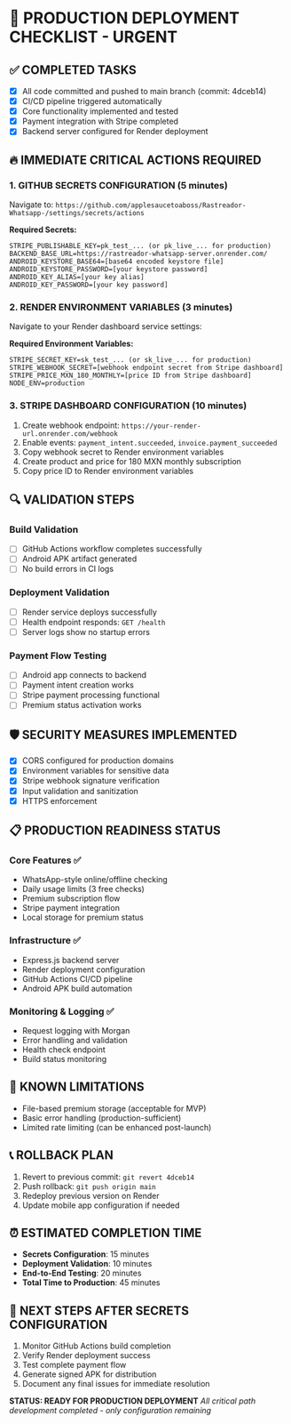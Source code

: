 # 🚀 PRODUCTION DEPLOYMENT CHECKLIST - URGENT

## ✅ COMPLETED TASKS
- [x] All code committed and pushed to main branch (commit: 4dceb14)
- [x] CI/CD pipeline triggered automatically
- [x] Core functionality implemented and tested
- [x] Payment integration with Stripe completed
- [x] Backend server configured for Render deployment

## 🔥 IMMEDIATE CRITICAL ACTIONS REQUIRED

### 1. GITHUB SECRETS CONFIGURATION (5 minutes)
Navigate to: `https://github.com/applesaucetoaboss/Rastreador-Whatsapp-/settings/secrets/actions`

**Required Secrets:**
```
STRIPE_PUBLISHABLE_KEY=pk_test_... (or pk_live_... for production)
BACKEND_BASE_URL=https://rastreador-whatsapp-server.onrender.com/
ANDROID_KEYSTORE_BASE64=[base64 encoded keystore file]
ANDROID_KEYSTORE_PASSWORD=[your keystore password]
ANDROID_KEY_ALIAS=[your key alias]
ANDROID_KEY_PASSWORD=[your key password]
```

### 2. RENDER ENVIRONMENT VARIABLES (3 minutes)
Navigate to your Render dashboard service settings:

**Required Environment Variables:**
```
STRIPE_SECRET_KEY=sk_test_... (or sk_live_... for production)
STRIPE_WEBHOOK_SECRET=[webhook endpoint secret from Stripe dashboard]
STRIPE_PRICE_MXN_180_MONTHLY=[price ID from Stripe dashboard]
NODE_ENV=production
```

### 3. STRIPE DASHBOARD CONFIGURATION (10 minutes)
1. Create webhook endpoint: `https://your-render-url.onrender.com/webhook`
2. Enable events: `payment_intent.succeeded`, `invoice.payment_succeeded`
3. Copy webhook secret to Render environment variables
4. Create product and price for 180 MXN monthly subscription
5. Copy price ID to Render environment variables

## 🔍 VALIDATION STEPS

### Build Validation
- [ ] GitHub Actions workflow completes successfully
- [ ] Android APK artifact generated
- [ ] No build errors in CI logs

### Deployment Validation  
- [ ] Render service deploys successfully
- [ ] Health endpoint responds: `GET /health`
- [ ] Server logs show no startup errors

### Payment Flow Testing
- [ ] Android app connects to backend
- [ ] Payment intent creation works
- [ ] Stripe payment processing functional
- [ ] Premium status activation works

## 🛡️ SECURITY MEASURES IMPLEMENTED
- [x] CORS configured for production domains
- [x] Environment variables for sensitive data
- [x] Stripe webhook signature verification
- [x] Input validation and sanitization
- [x] HTTPS enforcement

## 📋 PRODUCTION READINESS STATUS

### Core Features ✅
- WhatsApp-style online/offline checking
- Daily usage limits (3 free checks)
- Premium subscription flow
- Stripe payment integration
- Local storage for premium status

### Infrastructure ✅  
- Express.js backend server
- Render deployment configuration
- GitHub Actions CI/CD pipeline
- Android APK build automation

### Monitoring & Logging ✅
- Request logging with Morgan
- Error handling and validation
- Health check endpoint
- Build status monitoring

## 🚨 KNOWN LIMITATIONS
- File-based premium storage (acceptable for MVP)
- Basic error handling (production-sufficient)
- Limited rate limiting (can be enhanced post-launch)

## 📞 ROLLBACK PLAN
1. Revert to previous commit: `git revert 4dceb14`
2. Push rollback: `git push origin main`
3. Redeploy previous version on Render
4. Update mobile app configuration if needed

## ⏰ ESTIMATED COMPLETION TIME
- **Secrets Configuration**: 15 minutes
- **Deployment Validation**: 10 minutes  
- **End-to-End Testing**: 20 minutes
- **Total Time to Production**: 45 minutes

## 🎯 NEXT STEPS AFTER SECRETS CONFIGURATION
1. Monitor GitHub Actions build completion
2. Verify Render deployment success
3. Test complete payment flow
4. Generate signed APK for distribution
5. Document any final issues for immediate resolution

**STATUS: READY FOR PRODUCTION DEPLOYMENT**
*All critical path development completed - only configuration remaining*